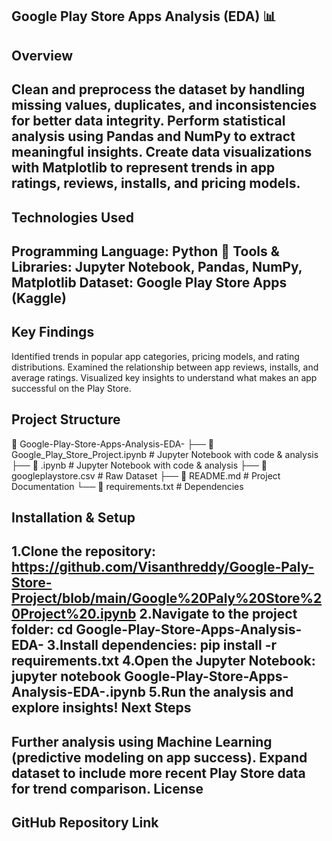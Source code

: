 Google Play Store Apps Analysis (EDA) 📊
--------------------------------------------------------------------------------------------------------------------------------------------------------------------
Overview
--------------------------------------------------------------------------------------------------------------------------------------------------------------------
Clean and preprocess the dataset by handling missing values, duplicates, and inconsistencies for better data integrity.
Perform statistical analysis using Pandas and NumPy to extract meaningful insights.
Create data visualizations with Matplotlib to represent trends in app ratings, reviews, installs, and pricing models.
--------------------------------------------------------------------------------------------------------------------------------------------------------------------
Technologies Used
---------------------------------------------------------------------------------------------------------------------------------------------------------------------
Programming Language: Python 🐍
Tools & Libraries: Jupyter Notebook, Pandas, NumPy, Matplotlib
Dataset: Google Play Store Apps (Kaggle)
-----------------------------------------------------------------------------------------------------------------------------------------------------------------
Key Findings
-------------------------------------------------------------------------------------------------------------------------------------------------------------------
Identified trends in popular app categories, pricing models, and rating distributions.
Examined the relationship between app reviews, installs, and average ratings.
Visualized key insights to understand what makes an app successful on the Play Store.

Project Structure
---------------------------------------------------------------------------------------------------------------------------------------------------------------------
📂 Google-Play-Store-Apps-Analysis-EDA- ├── 📄 Google_Play_Store_Project.ipynb # Jupyter Notebook with code & analysis
├── 📄 .ipynb # Jupyter Notebook with code & analysis
├── 📄 googleplaystore.csv # Raw Dataset ├── 📄 README.md # Project Documentation
└── 📄 requirements.txt # Dependencies

Installation & Setup
-----------------------------------------------------------------------------------------------------------------------------------------------------------------
1.Clone the repository:
  https://github.com/Visanthreddy/Google-Paly-Store-Project/blob/main/Google%20Paly%20Store%20Project%20.ipynb
2.Navigate to the project folder:
  cd Google-Play-Store-Apps-Analysis-EDA-
  3.Install dependencies:
  pip install -r requirements.txt
  4.Open the Jupyter Notebook:
  jupyter notebook Google-Play-Store-Apps-Analysis-EDA-.ipynb
  5.Run the analysis and explore insights!
Next Steps
-----------------------------------------------------------------------------------------------------------------------------------------------------
Further analysis using Machine Learning (predictive modeling on app success).
Expand dataset to include more recent Play Store data for trend comparison.
License
-----------------------------------------------------------------------------------------------------------------------------------------------------------
GitHub Repository Link
--------------------------------------------------------------------------------------------------------------------------------------------

